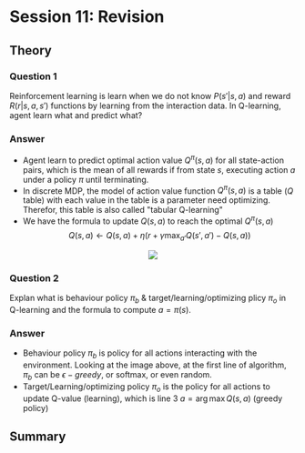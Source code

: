 # **Session 11: Revision**
## **Theory**
### **Question 1**
Reinforcement learning is learn when we do not know $P(s'|s,a)$ and reward $R(r|s,a,s')$ functions by learning from the interaction data. In Q-learning, agent learn what and predict what?
### **Answer**

- Agent learn to predict optimal action value $Q^\pi(s,a)$ for all state-action pairs, which is the mean of all rewards if from state $s$, executing action $a$ under a policy $\pi$ until terminating. 
- In discrete MDP, the model of action value function $Q^\pi(s,a)$ is a table ($Q$ table) with each value in the table is a parameter need optimizing. Therefor, this table is also called "tabular Q-learning"
- We have the formula to update $Q(s,a)$ to reach the optimal $Q^\pi(s,a)$
$$
Q(s,a) \leftarrow Q(s,a) + \eta(r + \gamma \max_{a'} Q(s',a') - Q(s,a))
$$
<center><img src=https://d1q4qwyh0q55bh.cloudfront.net/images/1xg2ipllue5lQ86K8tQSjuN2TcAMFs2vEsH8eO1cjxG4FrwVGSwsUU3RFeHoam7i.png?d=desktop-thumbnail></center>

### **Question 2**
Explan what is behaviour policy $\pi_b$ & target/learning/optimizing plicy $\pi_o$ in Q-learning and the formula to compute $a = \pi(s)$.

### **Answer**
- Behaviour policy $\pi_b$ is policy for all actions interacting with the environment. Looking at the image above, at the first line of algorithm, $\pi_b$ can be $\epsilon -greedy$, or softmax, or even random.
- Target/Learning/optimizing policy $\pi_o$ is the policy for all actions to update Q-value (learning), which is line 3 $a = \arg \max Q(s,a)$ (greedy policy)

## **Summary**
